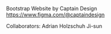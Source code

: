 Bootstrap Website by Captain Design
https://www.figma.com/@captaindesign

Collaborators:
Adrian Holzschuh
Ji-sun
